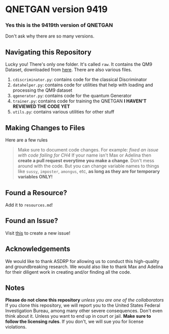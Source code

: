 # QNETGAN version 9419
### Yes this is the 9419th version of QNETGAN
Don't ask why there are so many versions.

## Navigating this Repository
Lucky you! There's only one folder. It's called `raw`. It contains the QM9 Dataset, downloaded from [here](https://pytorch-geometric.readthedocs.io/en/latest/modules/datasets.html#torch_geometric.datasets.QM9). There are also various files.
1. `cdiscriminator.py`: contains code for the classical Discriminator
2. `datahelper.py`: contains code for utilities that help with loading and processing the QM9 dataset
3. `qgenerator.py`: contains code for the quantum Generator
4. `trainer.py`: contains code for training the QNETGAN **I HAVEN'T REVIEWED THE CODE YET**
5. `utils.py`: contains various utilities for other stuff

## Making Changes to Files
Here are a few rules
> Make sure to document code changes. For example: *fixed an issue with code failing for CH4*
> If your name isn't Max or Adelina then **create a pull request everytime you make a change**.
> Don't mess around with the code. But you can change variable names to things like `sussy`, `imposter`, `amongus`, etc, **as long as they are for temporary variables ONLY!**

## Found a Resource?
Add it to `resources.md`!

## Found an Issue?
Visit [this](https://github.com/Top-Gun-Maxverick/summer2022qc/issues/new) to create a new issue!

## Acknowledgements
We would like to thank ASDRP for allowing us to conduct this high-quality and groundbreaking research. We would also like to thank Max and Adelina for their diligent work in creating and/or finding all the code.

## Notes
**Please do not clone this repository** *unless you are one of the collaborators*
If you clone this repository, we will report you to the United States Federal Investigation Bureau, among many other severe consequences. Don't even think about it. Unless you want to end up in court or jail.
**Make sure to follow the licensing rules**. If you don't, we will sue you for license violations. 
